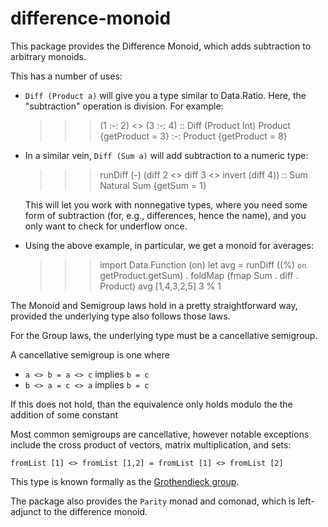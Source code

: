 # difference-monoid

This package provides the Difference Monoid, which adds subtraction to
arbitrary monoids.

This has a number of uses:

* `Diff (Product a)` will give you a type similar to
Data.Ratio. Here, the "subtraction" operation is division. For
example:

    >>> (1 :-: 2) <> (3 :-: 4) :: Diff (Product Int)
    Product {getProduct = 3} :-: Product {getProduct = 8}

* In a similar vein, `Diff (Sum a)` will add subtraction
to a numeric type:

    >>> runDiff (-) (diff 2 <> diff 3 <> invert (diff 4)) :: Sum Natural
    Sum {getSum = 1}

  This will let you work with nonnegative types, where you need some
  form of subtraction (for, e.g., differences, hence the name), and
  you only want to check for underflow once.

* Using the above example, in particular, we get a monoid for averages:

    >>> import Data.Function (on)
    >>> let avg = runDiff ((%) `on` getProduct.getSum) . foldMap (fmap Sum . diff . Product)
    >>> avg [1,4,3,2,5]
    3 % 1

The Monoid and Semigroup laws hold in a pretty
straightforward way, provided the underlying type also follows those
laws.

For the Group laws, the underlying type must be a
cancellative semigroup.

A cancellative semigroup is one where

* `a <> b = a <> c` implies `b = c`
* `b <> a = c <> a` implies `b = c`

If this does not hold, than the equivalence only holds modulo the
the addition of some constant

Most common semigroups are cancellative, however notable
exceptions include the cross product of vectors, matrix
multiplication, and sets:

`fromList [1] <> fromList [1,2] = fromList [1] <> fromList [2]`

This type is known formally as the [Grothendieck group](https://en.wikipedia.org/wiki/Grothendieck_group).

The package also provides the `Parity` monad and comonad, which is left-adjunct to the difference monoid.
